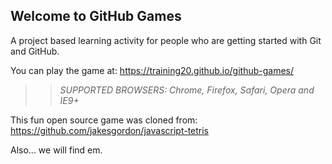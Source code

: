 ## Welcome to GitHub Games

A project based learning activity for people who are getting started with Git and GitHub.

You can play the game at: https://training20.github.io/github-games/

>> _*SUPPORTED BROWSERS*: Chrome, Firefox, Safari, Opera and IE9+_

This fun open source game was cloned from: https://github.com/jakesgordon/javascript-tetris

Also... we will find em.
